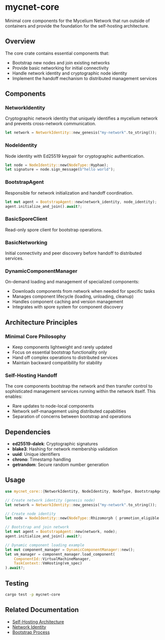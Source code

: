 # mycnet-core

Minimal core components for the Mycelium Network that run outside of containers and provide the foundation for the self-hosting architecture.

## Overview

The core crate contains essential components that:
- Bootstrap new nodes and join existing networks
- Provide basic networking for initial connectivity
- Handle network identity and cryptographic node identity
- Implement the handoff mechanism to distributed management services

## Components

### NetworkIdentity
Cryptographic network identity that uniquely identifies a mycelium network and prevents cross-network communication.

```rust
let network = NetworkIdentity::new_genesis("my-network".to_string());
```

### NodeIdentity
Node identity with Ed25519 keypair for cryptographic authentication.

```rust
let node = NodeIdentity::new(NodeType::Hyphae);
let signature = node.sign_message(b"hello world");
```

### BootstrapAgent
Responsible for network initialization and handoff coordination.

```rust
let mut agent = BootstrapAgent::new(network_identity, node_identity);
agent.initialize_and_join().await?;
```

### BasicSporeClient
Read-only spore client for bootstrap operations.

### BasicNetworking
Initial connectivity and peer discovery before handoff to distributed services.

### DynamicComponentManager
On-demand loading and management of specialized components:
- Downloads components from network when needed for specific tasks
- Manages component lifecycle (loading, unloading, cleanup)
- Handles component caching and version management
- Integrates with spore system for component discovery

## Architecture Principles

### Minimal Core Philosophy
- Keep components lightweight and rarely updated
- Focus on essential bootstrap functionality only
- Hand off complex operations to distributed services
- Maintain backward compatibility for stability

### Self-Hosting Handoff
The core components bootstrap the network and then transfer control to sophisticated management services running within the network itself. This enables:
- Rare updates to node-local components
- Network self-management using distributed capabilities
- Separation of concerns between bootstrap and operations

## Dependencies

- **ed25519-dalek**: Cryptographic signatures
- **blake3**: Hashing for network membership validation
- **uuid**: Unique identifiers
- **chrono**: Timestamp handling
- **getrandom**: Secure random number generation

## Usage

```rust
use mycnet_core::{NetworkIdentity, NodeIdentity, NodeType, BootstrapAgent, DynamicComponentManager};

// Create network identity (genesis node)
let network = NetworkIdentity::new_genesis("my-network".to_string());

// Create node identity
let node = NodeIdentity::new(NodeType::Rhizomorph { promotion_eligible: true });

// Bootstrap and join network
let mut agent = BootstrapAgent::new(network, node);
agent.initialize_and_join().await?;

// Dynamic component loading example
let mut component_manager = DynamicComponentManager::new();
let vm_manager = component_manager.load_component(
    ComponentId::VirtualMachineManager,
    TaskContext::VmHosting(vm_spec)
).await?;
```

## Testing

```bash
cargo test -p mycnet-core
```

## Related Documentation

- [Self-Hosting Architecture](../../.kiro/specs/mycelium-net/architecture/self-hosting/)
- [Network Identity](../../.kiro/specs/mycelium-net/architecture/security/network-identity.md)
- [Bootstrap Process](../../.kiro/specs/mycelium-net/architecture/core-systems/bootstrap-split-brain.md)